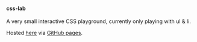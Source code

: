 #### css-lab

A very small interactive CSS playground, currently only playing with ul & li.  

Hosted [here](http://milewgit.github.io/tchart/) via [GitHub pages](http://pages.github.com).
